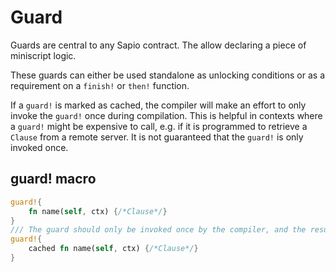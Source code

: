 # Guard

Guards are central to any Sapio contract. The allow declaring a piece of
miniscript logic.

These guards can either be used standalone as unlocking conditions or as a
requirement on a `finish!` or `then!` function.

If a `guard!` is marked as cached, the compiler will make an effort to only
invoke the `guard!` once during compilation. This is helpful in contexts
where a `guard!` might be expensive to call, e.g. if it is programmed to
retrieve a `Clause` from a remote server. It is not guaranteed that the
`guard!` is only invoked once.

## guard! macro
```rust
guard!{
    fn name(self, ctx) {/*Clause*/}
}
/// The guard should only be invoked once by the compiler, and the result stored
guard!{
    cached fn name(self, ctx) {/*Clause*/}
}
```
